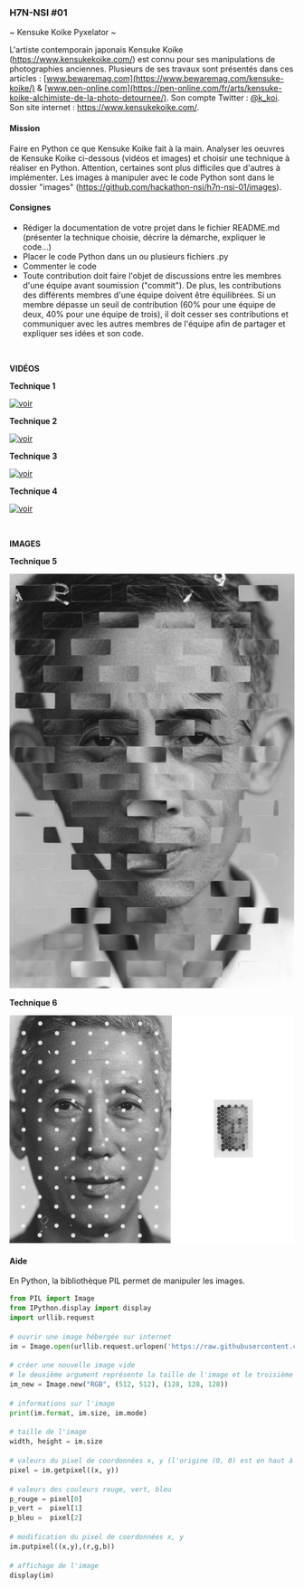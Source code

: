 ### H7N-NSI #01

~ Kensuke Koike Pyxelator ~

L'artiste contemporain japonais Kensuke Koike (https://www.kensukekoike.com/) est connu pour ses manipulations de photographies anciennes. Plusieurs de ses travaux sont présentés dans ces articles : [www.bewaremag.com](https://www.bewaremag.com/kensuke-koike/) & [www.pen-online.com](https://pen-online.com/fr/arts/kensuke-koike-alchimiste-de-la-photo-detournee/). Son compte Twitter : [@k_koi](https://twitter.com/k_koi). Son site internet : https://www.kensukekoike.com/.

#### Mission
Faire en Python ce que Kensuke Koike fait à la main.
Analyser les oeuvres de Kensuke Koike ci-dessous (vidéos et images) et choisir une technique à réaliser en Python. Attention, certaines sont plus difficiles que d'autres à implémenter. Les images à manipuler avec le code Python sont dans le dossier "images" (https://github.com/hackathon-nsi/h7n-nsi-01/images).

#### Consignes
* Rédiger la documentation de votre projet dans le fichier README.md (présenter la technique choisie, décrire la démarche, expliquer le code...)
* Placer le code Python dans un ou plusieurs fichiers .py
* Commenter le code
* Toute contribution doit faire l'objet de discussions entre les membres d'une équipe avant soumission ("commit"). De plus, les contributions des différents membres d'une équipe doivent être équilibrées. Si un membre dépasse un seuil de contribution (60% pour une équipe de deux, 40% pour une équipe de trois), il doit cesser ses contributions et communiquer avec les autres membres de l'équipe afin de partager et expliquer ses idées et son code. 

<br />

**VIDÉOS**

**Technique 1**

[![voir](https://img.youtube.com/vi/U1KiC0AXhHg/maxresdefault.jpg)](https://youtu.be/U1KiC0AXhHg)

**Technique 2**

[![voir](https://img.youtube.com/vi/f1fXCRtSUWU/maxresdefault.jpg)](https://youtu.be/f1fXCRtSUWU)

**Technique 3**

[![voir](https://img.youtube.com/vi/As2KMSOad08/maxresdefault.jpg)](https://youtu.be/As2KMSOad08)

**Technique 4**

[![voir](https://img.youtube.com/vi/GhR0J9Yjd8Q/maxresdefault.jpg)](https://youtu.be/GhR0J9Yjd8Q)

<br />

**IMAGES**

**Technique 5**

![voir](https://raw.githubusercontent.com/hackathon-nsi/h7n-nsi-01/main/kk-01.png)

**Technique 6**

![voir](https://raw.githubusercontent.com/hackathon-nsi/h7n-nsi-01/main/kk-02.png)




#### Aide
En Python, la bibliothèque PIL permet de manipuler les images.

```python
from PIL import Image
from IPython.display import display
import urllib.request
 
# ouvrir une image hébergée sur internet
im = Image.open(urllib.request.urlopen('https://raw.githubusercontent.com/hackathon-nsi/h7n-nsi-01/main/images/washington.bmp'))
 
# créer une nouvelle image vide
# le deuxième argument représente la taille de l'image et le troisième argument (optionnel) la couleur de remplissage au format RVB
im_new = Image.new("RGB", (512, 512), (128, 128, 128))
 
# informations sur l'image
print(im.format, im.size, im.mode)
 
# taille de l'image
width, height = im.size 
 
# valeurs du pixel de coordonnées x, y (l'origine (0, 0) est en haut à gauche)
pixel = im.getpixel((x, y))
 
# valeurs des couleurs rouge, vert, bleu
p_rouge = pixel[0]
p_vert =  pixel[1]
p_bleu =  pixel[2]
 
# modification du pixel de coordonnées x, y
im.putpixel((x,y),(r,g,b))
 
# affichage de l'image
display(im)
```
